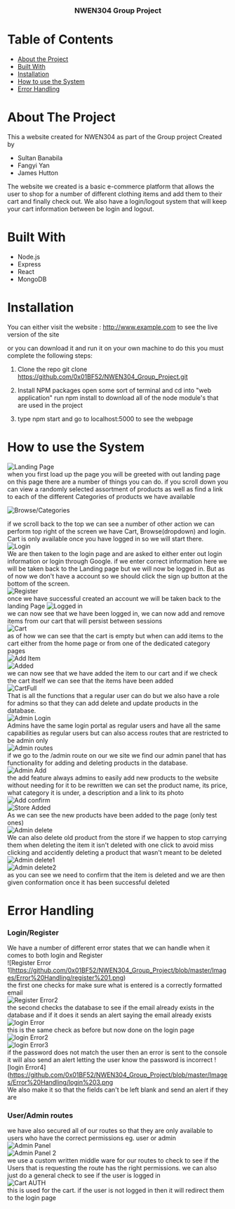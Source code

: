 
  <h3 align="center">NWEN304 Group Project</h3>



<!-- TABLE OF CONTENTS -->
# Table of Contents

* [About the Project](#about-the-project)
* [Built With](#built-with)
* [Installation](#installation)
* [How to use the System](#how-to-use-the-system)
* [Error Handling](#error-handling)




# About The Project
This a website created for NWEN304 as part of the Group project
Created by

* Sultan Banabila
* Fangyi Yan
* James Hutton

The website we created is a basic e-commerce platform that allows
the user to shop for a number of different clothing items and add them
to their cart and finally check out. We also have a login/logout system
that will keep your cart information between be login and logout.


# Built With

* Node.js
* Express
* React
* MongoDB


# Installation

You can either visit the website : http://www.example.com to see the live version of the site

or you can download it and run it on your own machine
to do this you must complete the following steps:

1. Clone the repo
git clone https://github.com/0x01BF52/NWEN304_Group_Project.git

2. Install NPM packages
open some sort of terminal and cd into "web application"
run npm install to download all of the node module's that are used in the project

3. type npm start and go to localhost:5000 to see the webpage



# How to use the System
![Landing Page](https://github.com/0x01BF52/NWEN304_Group_Project/blob/master/Images/How%20To/Home.png)  
when you first load up the page you will be greeted with out landing page
on this page there are a number of things you can do.
if you scroll down you can view a randomly selected assortment of products
as well as find a link to each of the different Categories of products we have available    

![Browse/Categories](https://github.com/0x01BF52/NWEN304_Group_Project/blob/master/Images/How%20To/Home%20Browse.png)  

if we scroll back to the top we can see a number of other action we can perform
top right of the screen we have Cart, Browse(dropdown) and login.
Cart is only available once you have logged in so we will start there.  
![Login](https://github.com/0x01BF52/NWEN304_Group_Project/blob/master/Images/How%20To/Login%20(Small).png)  
We are then taken to the login page and are asked to either enter out login information
or login through Google. if we enter correct information here we will be taken back to the
Landing page but we will now be logged in. But as of now we don't have a account
so we should click the sign up button at the bottom of the screen.  
![Register](https://github.com/0x01BF52/NWEN304_Group_Project/blob/master/Images/How%20To/Register%20(Small).png)  
once we have successful created an account we will be taken back to the landing Page
![Logged in](https://github.com/0x01BF52/NWEN304_Group_Project/blob/master/Images/How%20To/Home%20Logged%20in.png)  
we can now see that we have been logged in, we can now add and remove items from our cart that will persist between sessions  
![Cart](https://github.com/0x01BF52/NWEN304_Group_Project/blob/master/Images/How%20To/EmptyCart%20(Small).png)  
as of how we can see that the cart is empty but when can add items to the cart either from the home page or
from one of the dedicated category pages  
![Add Item](https://github.com/0x01BF52/NWEN304_Group_Project/blob/master/Images/How%20To/Add%20Item.png)  
![Added](https://github.com/0x01BF52/NWEN304_Group_Project/blob/master/Images/How%20To/Added.png)  
we can now see that we have added the item to our cart and if we check the cart itself
we can see that the items have been added   
![CartFull](https://github.com/0x01BF52/NWEN304_Group_Project/blob/master/Images/How%20To/CartFull.png)  
That is all the functions that a regular user can do but we also have a role for
admins so that they can add delete and update products in the database.  
![Admin Login](https://github.com/0x01BF52/NWEN304_Group_Project/blob/master/Images/How%20To/Admin%20Login.png)  
Admins have the same login portal as regular users and have all the same capabilities as regular users
but can also access routes that are restricted to be admin only  
![Admin routes](https://github.com/0x01BF52/NWEN304_Group_Project/blob/master/Images/How%20To/Admin%20Panel%20(Small).png)  
if we go to the /admin route on our we site we find our admin panel that has functionality for
adding and deleting products in the database.  
![Admin Add](https://github.com/0x01BF52/NWEN304_Group_Project/blob/master/Images/How%20To/Add%20Product.png)  
the add feature always admins to easily add new products to the website without needing for it to be rewritten
we can set the product name, its price, what category it is under, a description and a link to its photo  
![Add confirm](https://github.com/0x01BF52/NWEN304_Group_Project/blob/master/Images/How%20To/add%20confrim.png)  
![Store Added](https://github.com/0x01BF52/NWEN304_Group_Project/blob/master/Images/How%20To/StoreAdd.png)  
As we can see the new products have been added to the page (only test ones)  
![Admin delete](https://github.com/0x01BF52/NWEN304_Group_Project/blob/master/Images/How%20To/Admin%20Panel%20(Small).png)  
We can also delete old product from the store if we happen to stop carrying them
when deleting the item it isn't deleted with one click to avoid miss clicking and accidently
deleting a product that wasn't meant to be deleted  
![Admin delete1](https://github.com/0x01BF52/NWEN304_Group_Project/blob/master/Images/How%20To/Delete%20Confirm.png)  
![Admin delete2](https://github.com/0x01BF52/NWEN304_Group_Project/blob/master/Images/How%20To/Delete%20Confirm2.png)  
as you can see we need to confirm that the item is deleted and we are then given conformation
once it has been successful deleted  


# Error Handling



### Login/Register

We have a number of different error states that we can handle
when it comes to both login and Register  
![Register Error 1]https://github.com/0x01BF52/NWEN304_Group_Project/blob/master/Images/Error%20Handling/register%201.png)  
the first one checks for make sure what is entered is a correctly formatted email  
![Register Error2](https://github.com/0x01BF52/NWEN304_Group_Project/blob/master/Images/Error%20Handling/register%202.png)  
the second checks the database to see if the email already exists in the database and if it does
it sends an alert saying the email already exists  
![login Error](https://github.com/0x01BF52/NWEN304_Group_Project/blob/master/Images/Error%20Handling/login%201.png)  
this is the same check as before but now done on the login page  
![login Error2](https://github.com/0x01BF52/NWEN304_Group_Project/blob/master/Images/Error%20Handling/login%202.png)  
![login Error3](https://github.com/0x01BF52/NWEN304_Group_Project/blob/master/Images/Error%20Handling/login3.png)  
if the password does not match the user then an error is sent to the console
it will also send an alert letting the user know the password is incorrect
![login Error4](https://github.com/0x01BF52/NWEN304_Group_Project/blob/master/Images/Error%20Handling/login%203.png  
We also make it so that the fields can't be left blank and send an alert if they are

### User/Admin routes
we have also secured all of our routes so that they are only available to
users who have the correct permissions eg. user or admin  
![Admin Panel](https://github.com/0x01BF52/NWEN304_Group_Project/blob/master/Images/Error%20Handling/Auth%20Check.png)  
![Admin Panel 2](https://github.com/0x01BF52/NWEN304_Group_Project/blob/master/Images/Error%20Handling/Auth%20Check%202.png)  
we use a custom written middle ware for our routes to check to see if the Users
that is requesting the route has the right permissions.
we can also just do a general check to see if the user is logged in  
![Cart AUTH](https://github.com/0x01BF52/NWEN304_Group_Project/blob/master/Images/Error%20Handling/Cart%20Auth.png)  
this is used for the cart. if the user is not logged in then it will redirect
them to the login page  
